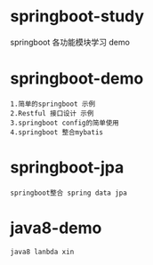# springboot-study
springboot 各功能模块学习 demo
  # springboot-demo
    1.简单的springboot 示例
    2.Restful 接口设计 示例
    3.springboot config的简单使用
    4.springboot 整合mybatis
  # springboot-jpa
    springboot整合 spring data jpa
  # java8-demo
    java8 lanbda xin
